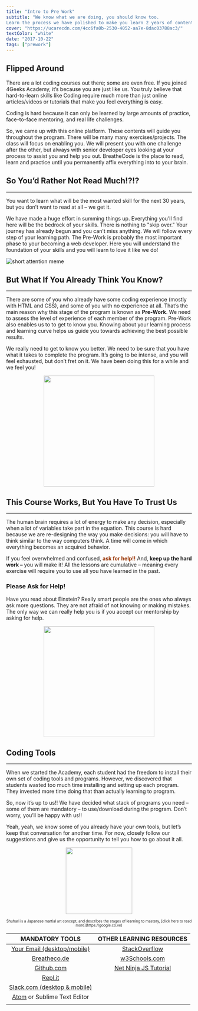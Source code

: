 ```yaml
---
title: "Intro to Pre Work"
subtitle: "We know what we are doing, you should know too. 
Learn the process we have polished to make you learn 2 years of content in just a few weeks."
cover: "https://ucarecdn.com/4cc6fa0b-2530-4052-aa7e-8dac03788ac3/"
textColor: "white"
date: "2017-10-22"
tags: ["prework"]
---
```


## Flipped Around


There are a lot coding courses out there; some are even free.  If you joined 4Geeks Academy, it’s because you are just like us.  You truly believe that hard-to-learn skills like Coding require much more than just online articles/videos or tutorials that make you feel everything is easy.

Coding is hard because it can only be learned by large amounts of practice, face-to-face mentoring, and real life challenges.

So, we came up with this online platform.  These contents will guide you throughout the program.  There will be many many exercises/projects.  The class will focus on enabling you.  We will present you with one challenge after the other, but always with senior developer eyes looking at your process to assist you and help you out.  BreatheCode is the place to read, learn and practice until you permanently affix everything into to your brain.

## So You’d Rather Not Read Much!?!?
<hr>

You want to learn what will be the most wanted skill for the next 30 years, but you don’t want to read at all – we get it.

We have made a huge effort in summing things up.  Everything you’ll find here will be the bedrock of your skills.  There is nothing to "skip over."  Your journey has already begun and you can’t miss anything.  We will follow every step of your learning path.  The Pre-Work is probably the most important phase to your becoming a web developer.  Here you will understand the foundation of your skills and you will learn to love it like we do!

![short attention meme](https://breatheco.de/wp-content/uploads/2017/01/short-attention-meme1.jpg)

## But What If You Already Think You Know?
<hr>

There are some of you who already have some coding experience (mostly with HTML and CSS), and some of you with no experience at all.  That’s the main reason why this stage of the program is known as **Pre-Work**.  We need to assess the level of experience of each member of the program.  Pre-Work also enables us to to get to know you.  Knowing about your learning process and learning curve helps us guide you towards achieving the best possible results.

We really need to get to know you better.  We need to be sure that you have what it takes to complete the program.  It’s going to be intense, and you will feel exhausted, but don’t fret on it.  We have been doing this for a while and we feel you!

<p style="text-align:center">
    <img class="my-class" src="https://breatheco.de/wp-content/uploads/2017/01/i-feel-you.jpg" width="300">
</p>

## This Course Works, But You Have To Trust Us
<hr>

The human brain requires a lot of energy to make any decision, especially when a lot of variables take part in the equation.  This course is hard because we are re-designing the way you make decisions: you will have to think similar to the way computers think.  A time will come in which everything becomes an acquired behavior.

If you feel overwhelmed and confused, <span style="color:#993300">**ask for help!!**</span> And, **keep up the hard work –** you will make it!  All the lessons are cumulative – meaning every exercise will require you to use all you have learned in the past.

### Please Ask for Help!

Have you read about Einstein?  Really smart people are the ones who always ask more questions. They are not afraid of not knowing or making mistakes. The only way we can really help you is if you accept our mentorship by asking for help.
<p style="text-align:center">
    <img class="my-class" src="https://breatheco.de/wp-content/uploads/2017/01/126g91.jpg" width="300">
</p>

## Coding Tools
<hr>

When we started the Academy, each student had the freedom to install their own set of coding tools and programs. However, we discovered that students wasted too much time installing and setting up each program.  They invested more time doing that than actually learning to program.

So, now it’s up to us!! We have decided what stack of programs you need – some of them are mandatory – to use/download during the program.  Don’t worry, you’ll be happy with us!!

Yeah, yeah, we know some of you already have your own tools, but let’s keep that conversation for another time. For now, closely follow our suggestions and give us the opportunity to tell you how to go about it all. 

<p style="text-align:center">
    <img class="my-class" src="https://breatheco.de/wp-content/uploads/2017/01/shu-ha-ri-189x300.jpg" width="180">
</p>
<p style="text-align:center;">
    <sub><sup>Shuhari is a Japanese martial art concept, and describes the stages of learning to mastery, [click here to read more](https://google.co.ve)</sup></sub>
</p>


| MANDATORY TOOLS                                           | OTHER LEARNING RESOURCES                                              |
| :-:                                                       |    :-:                                                                |
| [Your Email (desktop/mobile)](#)                          | [StackOverflow](https://stackoverflow.com)                            |
| [Breatheco.de](https://breatheco.de/en/my-courses/)       | [w3Schools.com](https://w3schools.com)                                |
| [Github.com](https://github.com)                          | [Net Ninja JS Tutorial](https://www.youtube.com/watch?v=qoSksQ4s_hg)  |
| [Repl.it](https://repl.it)                                |                                                                       |
| [Slack.com (desktop & mobile)](4geeksacademy.slack.com)   |                                                                       |
| [Atom](https://atom.io/) or Sublime Text Editor           |                                                                       |
|                                                           |                                                                       |

